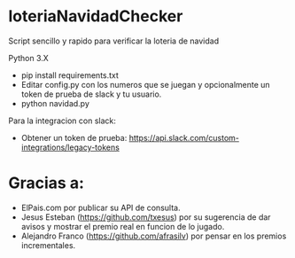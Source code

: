 # loteriaNavidadChecker

Script sencillo y rapido para verificar la loteria de navidad

Python 3.X

* pip install requirements.txt
* Editar config.py con los numeros que se juegan y opcionalmente un token de prueba de slack y tu usuario.
* python navidad.py

Para la integracion con slack:
* Obtener un token de prueba: https://api.slack.com/custom-integrations/legacy-tokens

# Gracias a:

* ElPais.com por publicar su API de consulta.
* Jesus Esteban (https://github.com/txesus) por su sugerencia de dar avisos y mostrar el premio real en funcion de lo jugado.
* Alejandro Franco (https://github.com/afrasilv) por pensar en los premios incrementales.
